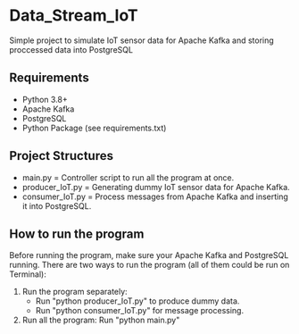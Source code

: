 # Data_Stream_IoT
Simple project to simulate IoT sensor data for Apache Kafka and storing proccessed data into PostgreSQL

## Requirements
- Python 3.8+
- Apache Kafka
- PostgreSQL
- Python Package (see requirements.txt)

## Project Structures
- main.py = Controller script to run all the program at once.
- producer_IoT.py = Generating dummy IoT sensor data for Apache Kafka.
- consumer_IoT.py = Process messages from Apache Kafka and inserting it into PostgreSQL.

## How to run the program
Before running the program, make sure your Apache Kafka and PostgreSQL running.
There are two ways to run the program (all of them could be run on Terminal):
  1. Run the program separately:
     - Run "python producer_IoT.py" to produce dummy data.
     - Run "python consumer_IoT.py" for message processing.
  2. Run all the program:
     Run "python main.py"
